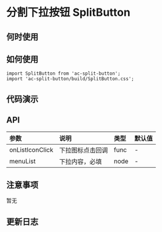 # 分割下拉按钮 SplitButton


 ## 何时使用


 ## 如何使用

```
import SplitButton from 'ac-split-button';
import 'ac-split-button/build/SplitButton.css';
```

 ## 代码演示

 ## API

|参数|说明|类型|默认值|
|:---|:-----|:----|:------|
|onListIconClick|下拉图标点击回调|func|-|
|menuList|下拉内容，必填|node|-|


 ## 注意事项

 暂无

 ## 更新日志